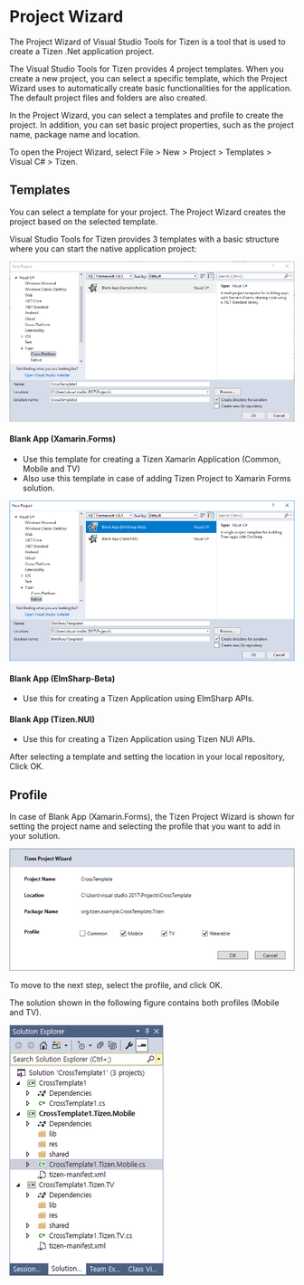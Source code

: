 ﻿# Project Wizard

The Project Wizard of Visual Studio Tools for Tizen is a tool that is used to create a Tizen .Net application project.

The Visual Studio Tools for Tizen provides 4 project templates. When you create a new project, you can select a specific template, which the Project Wizard uses to automatically create basic functionalities for the application. The default project files and folders are also created.

In the Project Wizard, you can select a templates and profile to create the project. In addition, you can set basic project properties, such as the project name, package name and location.

To open the Project Wizard, select File > New > Project > Templates > Visual C# > Tizen.

## Templates ##

You can select a template for your project. The Project Wizard creates the project based on the selected template.

Visual Studio Tools for Tizen provides 3 templates with a basic structure where you can start the native application project:

![Project Wizard for Cross-Platform](../image/ProjectWizard_CrossNew.png)

#### Blank App (Xamarin.Forms) ####
  * Use this template for creating a Tizen Xamarin Application (Common, Mobile and TV)
  * Also use this template in case of adding Tizen Project to Xamarin Forms solution.

![Project Wizard for Cross-Platform](../image/ProjectWizard_NativeNew.png)

#### Blank App (ElmSharp-Beta) ####
  * Use this for creating a Tizen Application using ElmSharp APIs.
  
#### Blank App (Tizen.NUI) ####
  * Use this for creating a Tizen Application using Tizen NUI APIs.

After selecting a template and setting the location in your local repository, Click OK.

## Profile ##

In case of Blank App (Xamarin.Forms), the Tizen Project Wizard is shown for setting the project name and selecting the profile that you want to add in your solution.

![Select Profile](../image/ProjectWizard_Profile.png)

To move to the next step, select the profile, and click OK.

The solution shown in the following figure contains both profiles (Mobile and TV).

![Solution Explorer](../image/ProjectWizard_Solution.png)